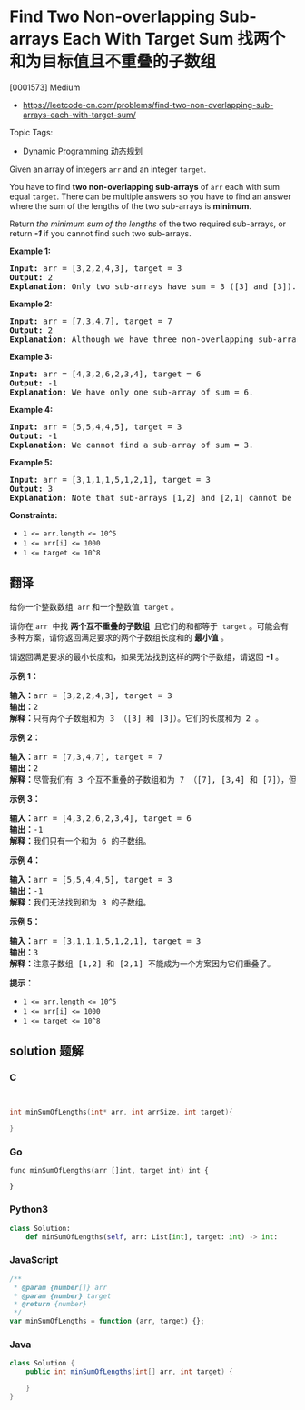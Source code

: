 # Find Two Non-overlapping Sub-arrays Each With Target Sum 找两个和为目标值且不重叠的子数组

[0001573] Medium

- https://leetcode-cn.com/problems/find-two-non-overlapping-sub-arrays-each-with-target-sum/

Topic Tags:

- [Dynamic Programming 动态规划](https://leetcode-cn.com/tag/dynamic-programming/)

Given an array of integers `arr` and an integer `target`.

You have to find **two non-overlapping sub-arrays** of `arr` each with sum equal `target`. There can be multiple answers so you have to find an answer where the sum of the lengths of the two sub-arrays is **minimum**.

Return _the minimum sum of the lengths_ of the two required sub-arrays, or return _**\-1**_ if you cannot find such two sub-arrays.

**Example 1:**

<pre><strong>Input:</strong> arr = [3,2,2,4,3], target = 3
<strong>Output:</strong> 2
<strong>Explanation:</strong> Only two sub-arrays have sum = 3 ([3] and [3]). The sum of their lengths is 2.
</pre>

**Example 2:**

<pre><strong>Input:</strong> arr = [7,3,4,7], target = 7
<strong>Output:</strong> 2
<strong>Explanation:</strong> Although we have three non-overlapping sub-arrays of sum = 7 ([7], [3,4] and [7]), but we will choose the first and third sub-arrays as the sum of their lengths is 2.
</pre>

**Example 3:**

<pre><strong>Input:</strong> arr = [4,3,2,6,2,3,4], target = 6
<strong>Output:</strong> -1
<strong>Explanation:</strong> We have only one sub-array of sum = 6.
</pre>

**Example 4:**

<pre><strong>Input:</strong> arr = [5,5,4,4,5], target = 3
<strong>Output:</strong> -1
<strong>Explanation:</strong> We cannot find a sub-array of sum = 3.
</pre>

**Example 5:**

<pre><strong>Input:</strong> arr = [3,1,1,1,5,1,2,1], target = 3
<strong>Output:</strong> 3
<strong>Explanation:</strong> Note that sub-arrays [1,2] and [2,1] cannot be an answer because they overlap.
</pre>

**Constraints:**

- `1 <= arr.length <= 10^5`
- `1 <= arr[i] <= 1000`
- `1 <= target <= 10^8`

## 翻译

给你一个整数数组  `arr` 和一个整数值  `target` 。

请你在 `arr`  中找 **两个互不重叠的子数组**  且它们的和都等于  `target` 。可能会有多种方案，请你返回满足要求的两个子数组长度和的 **最小值** 。

请返回满足要求的最小长度和，如果无法找到这样的两个子数组，请返回 **\-1** 。

**示例 1：**

<pre><strong>输入：</strong>arr = [3,2,2,4,3], target = 3
<strong>输出：</strong>2
<strong>解释：</strong>只有两个子数组和为 3 （[3] 和 [3]）。它们的长度和为 2 。
</pre>

**示例 2：**

<pre><strong>输入：</strong>arr = [7,3,4,7], target = 7
<strong>输出：</strong>2
<strong>解释：</strong>尽管我们有 3 个互不重叠的子数组和为 7 （[7], [3,4] 和 [7]），但我们会选择第一个和第三个子数组，因为它们的长度和 2 是最小值。
</pre>

**示例 3：**

<pre><strong>输入：</strong>arr = [4,3,2,6,2,3,4], target = 6
<strong>输出：</strong>-1
<strong>解释：</strong>我们只有一个和为 6 的子数组。
</pre>

**示例 4：**

<pre><strong>输入：</strong>arr = [5,5,4,4,5], target = 3
<strong>输出：</strong>-1
<strong>解释：</strong>我们无法找到和为 3 的子数组。
</pre>

**示例 5：**

<pre><strong>输入：</strong>arr = [3,1,1,1,5,1,2,1], target = 3
<strong>输出：</strong>3
<strong>解释：</strong>注意子数组 [1,2] 和 [2,1] 不能成为一个方案因为它们重叠了。
</pre>

**提示：**

- `1 <= arr.length <= 10^5`
- `1 <= arr[i] <= 1000`
- `1 <= target <= 10^8`

## solution 题解

### C

```c


int minSumOfLengths(int* arr, int arrSize, int target){

}
```

### Go

```golang
func minSumOfLengths(arr []int, target int) int {

}
```

### Python3

```python
class Solution:
    def minSumOfLengths(self, arr: List[int], target: int) -> int:
```

### JavaScript

```javascript
/**
 * @param {number[]} arr
 * @param {number} target
 * @return {number}
 */
var minSumOfLengths = function (arr, target) {};
```

### Java

```java
class Solution {
    public int minSumOfLengths(int[] arr, int target) {

    }
}
```
